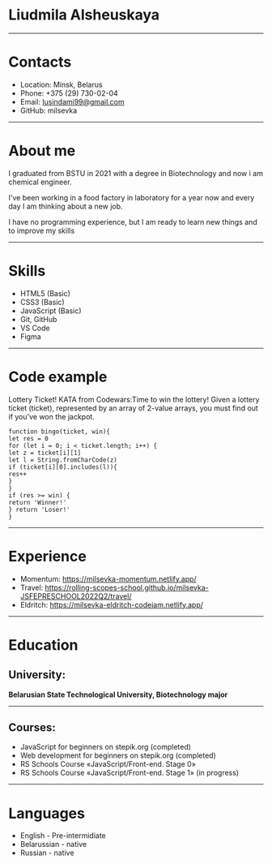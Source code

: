 # Liudmila Alsheuskaya

***

# Contacts
* Location: Minsk, Belarus
* Phone: +375 (29) 730-02-04
* Email: lusindami99@gmail.com
* GitHub: milsevka

***

# About me
I graduated from BSTU in 2021 with a degree in Biotechnology and now i am chemical engineer.

I've been working in a food factory in laboratory for a year now and every day I am thinking about a new job.

I have no programming experience, but I am ready to learn new things and to improve my skills

***

# Skills

* HTML5 (Basic)
* CSS3 (Basic)
* JavaScript (Basic)
* Git, GitHub
* VS Code
* Figma

***

# Code example
Lottery Ticket! KATA from Codewars:Time to win the lottery!
Given a lottery ticket (ticket), represented by an array of 2-value arrays, you must find out if you've won the jackpot.

    function bingo(ticket, win){
    let res = 0
    for (let i = 0; i < ticket.length; i++) {
    let z = ticket[i][1]  
    let l = String.fromCharCode(z)
    if (ticket[i][0].includes(l)){
    res++ 
    }
    }
    if (res >= win) {
    return 'Winner!'
    } return 'Loser!'
    }
    
***

# Experience
* Momentum: https://milsevka-momentum.netlify.app/
* Travel: https://rolling-scopes-school.github.io/milsevka-JSFEPRESCHOOL2022Q2/travel/
* Eldritch: https://milsevka-eldritch-codejam.netlify.app/

***

# Education

## University: 
**Belarusian State Technological University, Biotechnology major**

***

## Courses:
* JavaScript for beginners on stepik.org (completed)
* Web development for beginners on stepik.org (completed)
* RS Schools Course «JavaScript/Front-end. Stage 0» 
* RS Schools Course «JavaScript/Front-end. Stage 1» (in progress)

***

# Languages
* English - Pre-intermidiate
* Belarussian - native
* Russian - native
